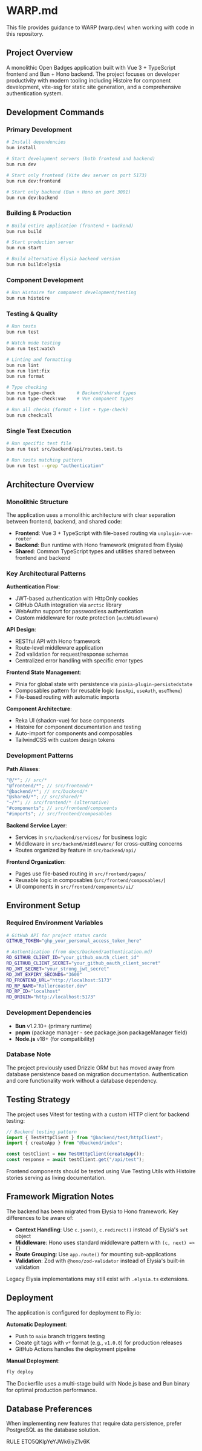 # WARP.md

This file provides guidance to WARP (warp.dev) when working with code in this repository.

## Project Overview

A monolithic Open Badges application built with Vue 3 + TypeScript frontend and Bun + Hono backend. The project focuses on developer productivity with modern tooling including Histoire for component development, vite-ssg for static site generation, and a comprehensive authentication system.

## Development Commands

### Primary Development

```bash
# Install dependencies
bun install

# Start development servers (both frontend and backend)
bun run dev

# Start only frontend (Vite dev server on port 5173)
bun run dev:frontend

# Start only backend (Bun + Hono on port 3001)
bun run dev:backend
```

### Building & Production

```bash
# Build entire application (frontend + backend)
bun run build

# Start production server
bun run start

# Build alternative Elysia backend version
bun run build:elysia
```

### Component Development

```bash
# Run Histoire for component development/testing
bun run histoire
```

### Testing & Quality

```bash
# Run tests
bun run test

# Watch mode testing
bun run test:watch

# Linting and formatting
bun run lint
bun run lint:fix
bun run format

# Type checking
bun run type-check        # Backend/shared types
bun run type-check:vue    # Vue component types

# Run all checks (format + lint + type-check)
bun run check:all
```

### Single Test Execution

```bash
# Run specific test file
bun run test src/backend/api/routes.test.ts

# Run tests matching pattern
bun run test --grep "authentication"
```

## Architecture Overview

### Monolithic Structure

The application uses a monolithic architecture with clear separation between frontend, backend, and shared code:

- **Frontend**: Vue 3 + TypeScript with file-based routing via `unplugin-vue-router`
- **Backend**: Bun runtime with Hono framework (migrated from Elysia)
- **Shared**: Common TypeScript types and utilities shared between frontend and backend

### Key Architectural Patterns

**Authentication Flow**:

- JWT-based authentication with HttpOnly cookies
- GitHub OAuth integration via `arctic` library
- WebAuthn support for passwordless authentication
- Custom middleware for route protection (`authMiddleware`)

**API Design**:

- RESTful API with Hono framework
- Route-level middleware application
- Zod validation for request/response schemas
- Centralized error handling with specific error types

**Frontend State Management**:

- Pinia for global state with persistence via `pinia-plugin-persistedstate`
- Composables pattern for reusable logic (`useApi`, `useAuth`, `useTheme`)
- File-based routing with automatic imports

**Component Architecture**:

- Reka UI (shadcn-vue) for base components
- Histoire for component documentation and testing
- Auto-import for components and composables
- TailwindCSS with custom design tokens

### Development Patterns

**Path Aliases**:

```typescript
"@/*"; // src/*
"@frontend/*"; // src/frontend/*
"@backend/*"; // src/backend/*
"@shared/*"; // src/shared/*
"~/*"; // src/frontend/* (alternative)
"#components"; // src/frontend/components
"#imports"; // src/frontend/composables
```

**Backend Service Layer**:

- Services in `src/backend/services/` for business logic
- Middleware in `src/backend/middleware/` for cross-cutting concerns
- Routes organized by feature in `src/backend/api/`

**Frontend Organization**:

- Pages use file-based routing in `src/frontend/pages/`
- Reusable logic in composables (`src/frontend/composables/`)
- UI components in `src/frontend/components/ui/`

## Environment Setup

### Required Environment Variables

```bash
# GitHub API for project status cards
GITHUB_TOKEN="ghp_your_personal_access_token_here"

# Authentication (from docs/backend/authentication.md)
RD_GITHUB_CLIENT_ID="your_github_oauth_client_id"
RD_GITHUB_CLIENT_SECRET="your_github_oauth_client_secret"
RD_JWT_SECRET="your_strong_jwt_secret"
RD_JWT_EXPIRY_SECONDS="3600"
RD_FRONTEND_URL="http://localhost:5173"
RD_RP_NAME="Rollercoaster.dev"
RD_RP_ID="localhost"
RD_ORIGIN="http://localhost:5173"
```

### Development Dependencies

- **Bun** v1.2.10+ (primary runtime)
- **pnpm** (package manager - see package.json packageManager field)
- **Node.js** v18+ (for compatibility)

### Database Note

The project previously used Drizzle ORM but has moved away from database persistence based on migration documentation. Authentication and core functionality work without a database dependency.

## Testing Strategy

The project uses Vitest for testing with a custom HTTP client for backend testing:

```typescript
// Backend testing pattern
import { TestHttpClient } from "@backend/test/httpClient";
import { createApp } from "@backend/index";

const testClient = new TestHttpClient(createApp());
const response = await testClient.get("/api/test");
```

Frontend components should be tested using Vue Testing Utils with Histoire stories serving as living documentation.

## Framework Migration Notes

The backend has been migrated from Elysia to Hono framework. Key differences to be aware of:

- **Context Handling**: Use `c.json()`, `c.redirect()` instead of Elysia's `set` object
- **Middleware**: Hono uses standard middleware pattern with `(c, next) => {}`
- **Route Grouping**: Use `app.route()` for mounting sub-applications
- **Validation**: Zod with `@hono/zod-validator` instead of Elysia's built-in validation

Legacy Elysia implementations may still exist with `.elysia.ts` extensions.

## Deployment

The application is configured for deployment to Fly.io:

**Automatic Deployment**:

- Push to `main` branch triggers testing
- Create git tags with `v*` format (e.g., `v1.0.0`) for production releases
- GitHub Actions handles the deployment pipeline

**Manual Deployment**:

```bash
fly deploy
```

The Dockerfile uses a multi-stage build with Node.js base and Bun binary for optimal production performance.

## Database Preferences

When implementing new features that require data persistence, prefer PostgreSQL as the database solution.

<citations>
<document>
<document_type>RULE</document_type>
<document_id>ETO5QKlpYeYJWk6iyZ1v6K</document_id>
</document>
</citations>
